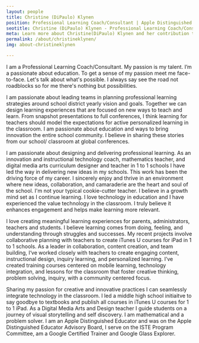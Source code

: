 ```yaml
---
layout: people
title: Christine (DiPaulo) Klynen
position: Professional Learning Coach/Consultant | Apple Distinguished Educator | United States
seotitle: Christine (DiPaulo) Klynen - Professional Learning Coach/Consultant | Joy of Professional Learning
meta: Learn more about Christine(DiPaulo) Klynen and her contribution to the Joy of Professional Learning
permalink: /about/christineklynen/
img: about-christineklynen

---
```


I am a Professional Learning Coach/Consultant.
My passion is my talent. I’m a passionate about education. To get a sense of my passion meet me face-to-face. Let's talk about what's possible. I always say see the road not roadblocks so for me there's nothing but possibilities. 

I am passionate about leading teams in planning professional learning strategies around school district yearly vision and goals. Together we can design learning experiences that are focused on new ways to teach and learn. From snapshot presentations to full conferences, I think learning for teachers should model the expectations for active personalized learning in the classroom. I am passionate about education and ways to bring innovation the entire school community. I believe in sharing these stories from our school/ classroom at global conferences. 

I am passionate about designing and delivering professional learning. As an innovation and instructional technology coach, mathematics teacher, and digital media arts curriculum designer and teacher in 1 to 1 schools I have led the way in delivering new ideas in my schools. This work has been the driving force of my career. I sincerely enjoy and thrive in an environment where new ideas, collaboration, and camaraderie are the heart and soul of the school. I'm not your typical cookie-cutter teacher. I believe in a growth mind set as I continue learning. I love technology in education and I have experienced the value technology in the classroom. I truly believe it enhances engagement and helps make learning more relevant.

I love creating meaningful learning experiences for parents, administrators, teachers and students. I believe learning comes from doing, feeling, and understanding through struggles and successes. My recent projects involve collaborative planning with teachers to create iTunes U courses for iPad in 1 to 1 schools. As a leader in collaboration, content creation, and team building, I‘ve worked closely with teachers to create engaging content, instructional design, inquiry learning, and personalized learning. I’ve created training courses centered on mobile learning, technology integration, and lessons for the classroom that foster creative thinking, problem solving, inquiry, with a community centered focus.


Sharing my passion for creative and innovative practices I can seamlessly integrate technology in the classroom. I led a middle high school initiaitve to say goodbye to textbooks and publish all courses in iTunes U courses for 1 to 1 iPad. As a Digital Media Arts and Design teacher I guide students on a journey of visual storytelling and self discovery. I am mathematical and a problem solver. I am an Apple Distinguished Educator and was on the Apple Distinguished Educator Advisory Board, I serve on the ISTE Program Committee, am a Google Certified Trainer and Google Glass Explorer.
